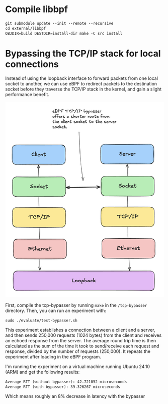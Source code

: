 # Compile libbpf

```
git submodule update --init --remote --recursive
cd external/libbpf
OBJDIR=build DESTDIR=install-dir make -C src install
```

# Bypassing the TCP/IP stack for local connections

Instead of using the loopback interface to forward packets from one local socket
to another, we can use eBPF to redirect packets to the destination socket before
they traverse the TCP/IP stack in the kernel, and gain a slight performance
benefit.

![TCP Bypassing](images/tcp-bypass.png)

First, compile the tcp-bypasser by running `make` in the `/tcp-bypasser`
directory. Then, you can run an experiment with:

```
sudo ./evaluate/test-bypasser.sh
```

This experiment establishes a connection between a client and a server, and then
sends 250,000 requests (1024 bytes) from the client and receives an echoed response
from the server. The average round trip time is then calculated as the sum of
the time it took to send/receive each request and response, divided by the
number of requests (250,000). It repeats the experiment after loading in the
eBPF program.

I'm running the experiment on a virtual machine running Ubuntu 24.10 (ARM) and
get the following results:

```
Average RTT (without bypasser): 42.721052 microseconds
Average RTT (with bypasser): 39.326267 microseconds
```

Which means roughly an 8% decrease in latency with the bypasser